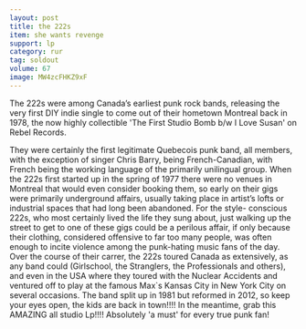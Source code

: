 ```yaml
---
layout: post
title: the 222s
item: she wants revenge
support: lp
category: rur
tag: soldout
volume: 67
image: MW4zcFHKZ9xF
---
```


The 222s were among Canada&rsquo;s earliest punk rock bands, releasing the very first DIY indie single to come out of their hometown Montreal back in 1978, the now highly collectible &#x27;The First Studio Bomb b/w I Love Susan&#x27; on Rebel Records.

They were certainly the first legitimate Quebecois punk band, all members, with the exception of singer Chris Barry, being French-Canadian, with French being the working language of the primarily unilingual group. When the 222s first started up in the spring of 1977 there were no venues in Montreal that would even consider booking them, so early on their gigs were primarily underground affairs, usually taking place in artist&rsquo;s lofts or industrial spaces that had long been abandoned. For the style- conscious 222s, who most certainly lived the life they sung about, just walking up the street to get to one of these gigs could be a perilous affair, if only because their clothing, considered offensive to far too many people, was often enough to incite violence among the punk-hating music fans of the day. Over the course of their carrer, the 222s toured Canada as extensively, as any band could (Girlschool, the Stranglers, the Professionals and others), and even in the USA where they toured with the Nuclear Accidents and ventured off to play at the famous Max`s Kansas City in New York City on several occasions. The band split up in 1981 but reformed in 2012, so keep your eyes open, the kids are back in town!!!! In the meantime, grab this AMAZING all studio Lp!!!! Absolutely &#x27;a must&#x27; for every true punk fan!